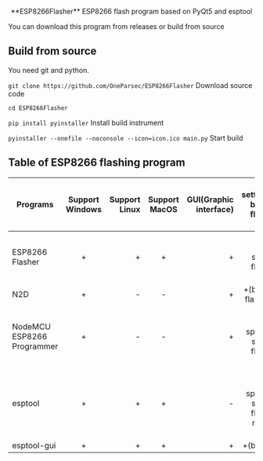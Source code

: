 <p align="center">
**ESP8266Flasher**
ESP8266 flash program based on PyQt5 and esptool
</p>
You can download this program from releases or build from source

## Build from source

You need git and python.

```git clone https://github.com/OneParsec/ESP8266Flasher``` Download source code

```cd ESP8266Flasher``` 

```pip install pyinstaller``` Install build instrument

```pyinstaller --onefile --noconsole --icon=icon.ico main.py``` Start build

## Table of ESP8266 flashing program
| Programs                   | Support Windows | Support Linux | Support MacOS   | GUI(Graphic interface) | More settings(like baud rate, flash size, etc.)                    | 
| ---------------------------|:---------------:| -------------:|:---------------:| ----------------------:| ------------------------------------------------------------------:|
| ESP8266 Flasher            | +               | +             | +               | +                      | +(baud rate,flash size,erase flash,flash mode)                     |
| N2D                        | +               | -             | -               | +                      | +(baud rate, flash mode)                                           |
| NodeMCU ESP8266 Programmer | +               | -             | -               | +                      | +(baud rate,flash speed,flash size,erase flash,flash mode)         |
| esptool                    | +               | +             | +               | -                      | +(baud rate,flash speed,flash size,erase flash,flash mode and more)|
| esptool-gui                | +               | +             | +               | +                      | +(baud rate)                                                       |
